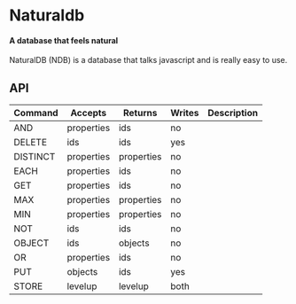 # Naturaldb
#### A database that feels natural

NaturalDB (NDB) is a database that talks javascript and is really easy to use.


## API

Command | Accepts    | Returns    | Writes | Description
------- | ---------- | ---------- | ------ | -----------
AND     | properties | ids        | no     |
DELETE  | ids        | ids        | yes    |
DISTINCT| properties | properties | no     |
EACH    | properties | ids        | no     |
GET     | properties | ids        | no     |
MAX     | properties | properties | no     |
MIN     | properties | properties | no     |
NOT     | ids        | ids        | no     |
OBJECT  | ids        | objects    | no     |
OR      | properties | ids        | no     |
PUT     | objects    | ids        | yes    |
STORE   | levelup    | levelup    | both   |
